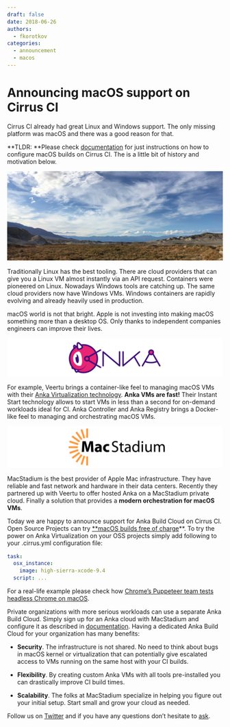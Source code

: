 ```yaml
---
draft: false
date: 2018-06-26
authors:
  - fkorotkov
categories:
  - announcement
  - macos
---
```


# Announcing macOS support on Cirrus CI

Cirrus CI already had great Linux and Windows support. The only missing platform was macOS and there was a good reason for that.

**TLDR: **Please check [documentation](https://cirrus-ci.org/guide/macOS/) for just instructions on how to configure macOS builds on Cirrus CI. The is a little bit of history and motivation below.

<!-- more -->

![](/blog/images/cirrus-clouds.jpeg)

Traditionally Linux has the best tooling. There are cloud providers that can give you a Linux VM almost instantly via an API request. Containers were pioneered on Linux. Nowadays Windows tools are catching up. The same cloud providers now have Windows VMs. Windows containers are rapidly evolving and already heavily used in production.

macOS world is not that bright. Apple is not investing into making macOS something more than a desktop OS. Only thanks to independent companies engineers can improve their lives.

![](/blog/images/anka.png)

For example, Veertu brings a container-like feel to managing macOS VMs with their [Anka Virtualization technology](https://veertu.com/anka-technology/). **Anka VMs are fast!** Their Instant Start technology allows to start VMs in less than a second for on-demand workloads ideal for CI. Anka Controller and Anka Registry brings a Docker-like feel to managing and orchestrating macOS VMs.

![](/blog/images/macstadium.png)

MacStadium is the best provider of Apple Mac infrastructure. They have reliable and fast network and hardware in their data centers. Recently they partnered up with Veertu to offer hosted Anka on a MacStadium private cloud. Finally a solution that provides a **modern orchestration for macOS VMs**.

Today we are happy to announce support for Anka Build Cloud on Cirrus CI. Open Source Projects can try [**macOS builds free of charge](https://cirrus-ci.org/guide/macOS/)**. To try the power on Anka Virtualization on your OSS projects simply add following to your .cirrus.yml configuration file:

```yaml
task:
  osx_instance:
    image: high-sierra-xcode-9.4
  script: ...
```

For a real-life example please check how [Chrome’s Puppeteer team tests headless Chrome on macOS](https://github.com/GoogleChrome/puppeteer/blob/master/.cirrus.yml#L24-L34).

Private organizations with more serious workloads can use a separate Anka Build Cloud. Simply sign up for an Anka cloud with MacStadium and configure it as described in [documentation](https://cirrus-ci.org/guide/supported-computing-services/#anka). Having a dedicated Anka Build Cloud for your organization has many benefits:

* **Security**. The infrastructure is not shared. No need to think about bugs in macOS kernel or virtualization that can potentially give escalated access to VMs running on the same host with your CI builds.

* **Flexibility**. By creating custom Anka VMs with all tools pre-installed you can drastically improve CI build times.

* **Scalability**. The folks at MacStadium specialize in helping you figure out your initial setup. Start small and grow your cloud as needed.

Follow us on [Twitter](https://twitter.com/cirrus_labs) and if you have any questions don’t hesitate to [ask](http://cirrus-ci.org/#/support).
